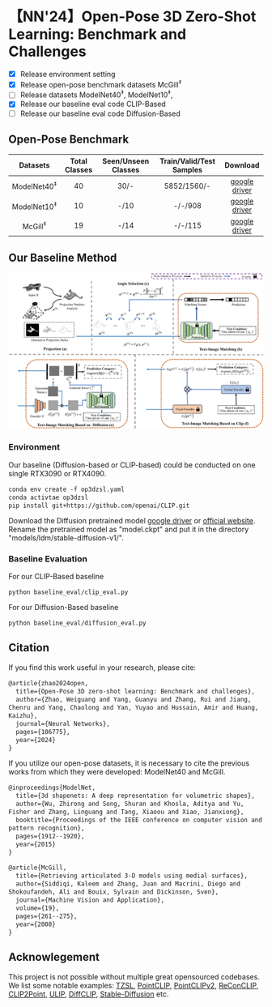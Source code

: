 # 【NN'24】Open-Pose 3D Zero-Shot Learning: Benchmark and Challenges

- [x] Release environment setting
- [x] Release open-pose benchmark datasets McGill<sup>‡</sup> 
- [ ] Release datasets ModelNet40<sup>‡</sup>, ModelNet10<sup>‡</sup>, 
- [x] Release our baseline eval code CLIP-Based 
- [ ] Release our baseline eval code Diffusion-Based

## Open-Pose Benchmark 
| Datasets | Total Classes | Seen/Unseen Classes | Train/Valid/Test Samples| Download |
|:---:|:---:|:---:|:---:|:---:|
|ModelNet40<sup>‡</sup>| 40| 30/-| 5852/1560/-| [google driver](https://drive.google.com/drive/folders/1OWvstxxpmXylxTSeGL7JqJGP3QjKp7p0?usp=drive_link) |
|ModelNet10<sup>‡</sup>| 10| -/10| -/-/908| [google driver](https://drive.google.com/drive/folders/1OWvstxxpmXylxTSeGL7JqJGP3QjKp7p0?usp=drive_link) |
|McGill<sup>‡</sup>| 19| -/14| -/-/115| [google driver](https://drive.google.com/drive/folders/1OWvstxxpmXylxTSeGL7JqJGP3QjKp7p0?usp=drive_link) |



<!--![avatar](doc/vis_benchmark.png)-->

## Our Baseline Method
![avatar](doc/overview.png)

### Environment
Our baseline (Diffusion-based or CLIP-based) could be conducted on one single RTX3090 or RTX4090. 
```    
conda env create -f op3dzsl.yaml
conda activtae op3dzsl
pip install git+https://github.com/openai/CLIP.git
```

Download the Diffusion pretrained model [google driver](https://drive.google.com/drive/folders/1OWvstxxpmXylxTSeGL7JqJGP3QjKp7p0?usp=drive_link) or [official website](https://huggingface.co/runwayml/stable-diffusion-v1-5). Rename the pretrained model as "model.ckpt" and put it in the directory "models/ldm/stable-diffusion-v1/".


### Baseline Evaluation

For our CLIP-Based baseline

```    
python baseline_eval/clip_eval.py
```

For our Diffusion-Based baseline

```    
python baseline_eval/diffusion_eval.py
```

## Citation
If you find this work useful in your research, please cite:
```
@article{zhao2024open,
  title={Open-Pose 3D zero-shot learning: Benchmark and challenges},
  author={Zhao, Weiguang and Yang, Guanyu and Zhang, Rui and Jiang, Chenru and Yang, Chaolong and Yan, Yuyao and Hussain, Amir and Huang, Kaizhu},
  journal={Neural Networks},
  pages={106775},
  year={2024}
}
```


If you utilize our open-pose datasets, it is necessary to cite the previous works from which they were developed: ModelNet40 and McGill.

```
@inproceedings{ModelNet,
  title={3d shapenets: A deep representation for volumetric shapes},
  author={Wu, Zhirong and Song, Shuran and Khosla, Aditya and Yu, Fisher and Zhang, Linguang and Tang, Xiaoou and Xiao, Jianxiong},
  booktitle={Proceedings of the IEEE conference on computer vision and pattern recognition},
  pages={1912--1920},
  year={2015}
}
```

```
@article{McGill,
  title={Retrieving articulated 3-D models using medial surfaces},
  author={Siddiqi, Kaleem and Zhang, Juan and Macrini, Diego and Shokoufandeh, Ali and Bouix, Sylvain and Dickinson, Sven},
  journal={Machine Vision and Application},
  volume={19},
  pages={261--275},
  year={2008}
}
```


## Acknowlegement
This project is not possible without multiple great opensourced codebases. We list some notable examples: 
[TZSL](https://github.com/ali-chr/Transductive_ZSL_3D_Point_Cloud), [PointCLIP](https://github.com/ZrrSkywalker/PointCLIP), [PointCLIPv2](https://github.com/yangyangyang127/PointCLIP_V2), [ReConCLIP](https://github.com/qizekun/ReCon), 
[CLIP2Point](https://github.com/tyhuang0428/CLIP2Point), [ULIP](https://github.com/salesforce/ULIP), 
[DiffCLIP](https://github.com/SitianShen/DiffCLIP), [Stable-Diffusion](https://github.com/runwayml/stable-diffusion) etc.